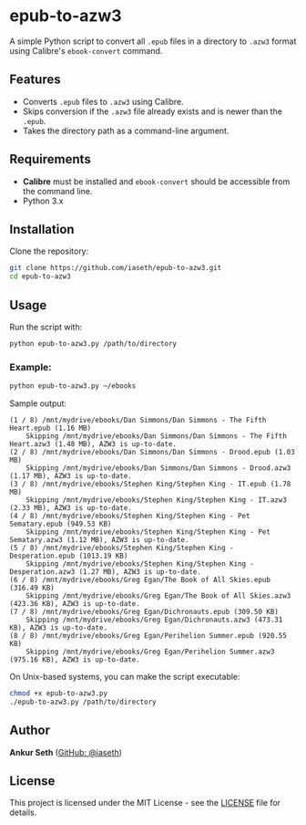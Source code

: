 # epub-to-azw3

A simple Python script to convert all `.epub` files in a directory to `.azw3` format using Calibre's `ebook-convert` command.

## Features
- Converts `.epub` files to `.azw3` using Calibre.
- Skips conversion if the `.azw3` file already exists and is newer than the `.epub`.
- Takes the directory path as a command-line argument.

## Requirements
- **Calibre** must be installed and `ebook-convert` should be accessible from the command line.
- Python 3.x

## Installation
Clone the repository:
```sh
git clone https://github.com/iaseth/epub-to-azw3.git
cd epub-to-azw3
```

## Usage
Run the script with:
```sh
python epub-to-azw3.py /path/to/directory
```

### Example:
```sh
python epub-to-azw3.py ~/ebooks
```

Sample output:
```
(1 / 8) /mnt/mydrive/ebooks/Dan Simmons/Dan Simmons - The Fifth Heart.epub (1.16 MB)
	Skipping /mnt/mydrive/ebooks/Dan Simmons/Dan Simmons - The Fifth Heart.azw3 (1.48 MB), AZW3 is up-to-date.
(2 / 8) /mnt/mydrive/ebooks/Dan Simmons/Dan Simmons - Drood.epub (1.03 MB)
	Skipping /mnt/mydrive/ebooks/Dan Simmons/Dan Simmons - Drood.azw3 (1.17 MB), AZW3 is up-to-date.
(3 / 8) /mnt/mydrive/ebooks/Stephen King/Stephen King - IT.epub (1.78 MB)
	Skipping /mnt/mydrive/ebooks/Stephen King/Stephen King - IT.azw3 (2.33 MB), AZW3 is up-to-date.
(4 / 8) /mnt/mydrive/ebooks/Stephen King/Stephen King - Pet Sematary.epub (949.53 KB)
	Skipping /mnt/mydrive/ebooks/Stephen King/Stephen King - Pet Sematary.azw3 (1.12 MB), AZW3 is up-to-date.
(5 / 8) /mnt/mydrive/ebooks/Stephen King/Stephen King - Desperation.epub (1013.19 KB)
	Skipping /mnt/mydrive/ebooks/Stephen King/Stephen King - Desperation.azw3 (1.27 MB), AZW3 is up-to-date.
(6 / 8) /mnt/mydrive/ebooks/Greg Egan/The Book of All Skies.epub (316.49 KB)
	Skipping /mnt/mydrive/ebooks/Greg Egan/The Book of All Skies.azw3 (423.36 KB), AZW3 is up-to-date.
(7 / 8) /mnt/mydrive/ebooks/Greg Egan/Dichronauts.epub (309.50 KB)
	Skipping /mnt/mydrive/ebooks/Greg Egan/Dichronauts.azw3 (473.31 KB), AZW3 is up-to-date.
(8 / 8) /mnt/mydrive/ebooks/Greg Egan/Perihelion Summer.epub (920.55 KB)
	Skipping /mnt/mydrive/ebooks/Greg Egan/Perihelion Summer.azw3 (975.16 KB), AZW3 is up-to-date.
```

On Unix-based systems, you can make the script executable:
```sh
chmod +x epub-to-azw3.py
./epub-to-azw3.py /path/to/directory
```

## Author
**Ankur Seth** ([GitHub: @iaseth](https://github.com/iaseth))

## License
This project is licensed under the MIT License - see the [LICENSE](LICENSE) file for details.

